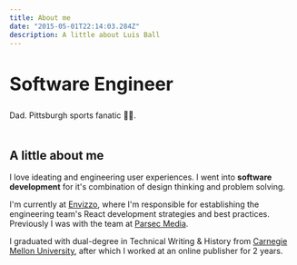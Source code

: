 ```yaml
---
title: About me
date: "2015-05-01T22:14:03.284Z"
description: A little about Luis Ball
---
```


<h2 style="font-size: 2rem ;border-bottom: none">Software Engineer</h2>

Dad. Pittsburgh sports fanatic 🏴‍☠️.

<div style="margin-bottom: 50px"></div>

## A little about me

I love ideating and engineering user experiences. I went into __software development__ for it's combination of design thinking and problem solving.

I'm currently at [Envizzo](https://www.envizzo.com), where I'm responsible for establishing the engineering team's React development strategies and best practices. Previously I was with the team at [Parsec Media](https://www.adelaidelift.com).

I graduated with dual-degree in Technical Writing & History from [Carnegie Mellon University](https://www.cmu.edu/), after which I worked at an online publisher for 2 years.